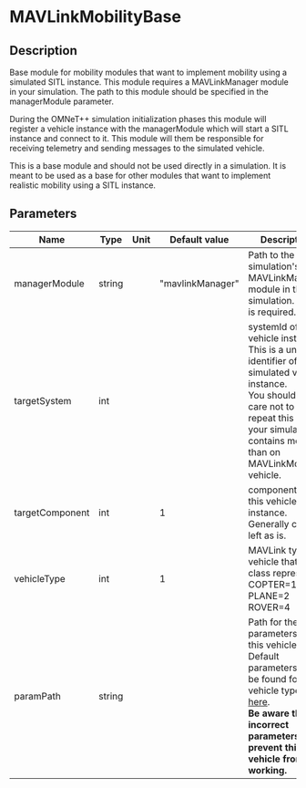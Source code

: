 # MAVLinkMobilityBase
## Description

 Base module for mobility modules that want to implement mobility using a simulated SITL instance.
 This module requires a MAVLinkManager module in your simulation. The path to this module should be specified in the
 managerModule parameter.

 During the OMNeT++ simulation initialization phases this module will register a vehicle instance
 with the managerModule which will start a SITL instance and connect to it. This module will them be responsible for receiving
 telemetry and sending messages to the simulated vehicle.

 This is a base module and should not be used directly in a simulation. It is meant to be used as a base for other modules that
 want to implement realistic mobility using a SITL instance.
## Parameters

| Name | Type | Unit | Default value | Description |
| ---- | ---- | ---- | ------------- | ----------- |
| managerModule | string |  | "mavlinkManager" |  Path to the simulation's MAVLinkManager module in the simulation. This is required. |
| targetSystem | int |  |  |  systemId of this vehicle instance. This is a unique identifier of the simulated vehicle instance.<br> You should take care not to repeat this ID if your simulation contains more than on MAVLinkMobility<br> vehicle. |
| targetComponent | int |  | 1 |  componentId of this vehicle instance. Generally can be left as is. |
| vehicleType | int |  | 1 |  MAVLink type of vehicle that this class represents<br> COPTER=1<br> PLANE=2<br> ROVER=4 |
| paramPath | string |  |  |  Path for the parameters for this vehicle.<br> Default parameters can be found for your vehicle type [here](https://github.com/ArduPilot/ardupilot/tree/master/Tools/autotest/default_params).<br> **Be aware that incorrect parameters can prevent this vehicle from working.** |
